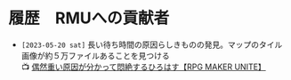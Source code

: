 # 履歴　RMUへの貢献者

* `[2023-05-20 sat]` 長い待ち時間の原因らしきものの発見。マップのタイル画像が約５万ファイルあることを見つける  
📺 [偶然重い原因が分かって悶絶するひろはす【RPG MAKER UNITE】](https://www.youtube.com/watch?v=M9snP2oLWF8)

